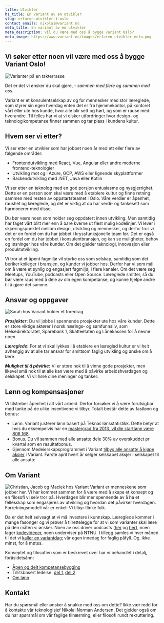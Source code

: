 ```yaml
---
title: Utvikler
h1_title: En variant av en utvikler
slug: erfaren-utvikler-i-oslo
contact_emails: nikolai@variant.no
meta_title: En variant av en utvikler
meta_description: Vil du være med oss å bygge Variant Oslo?
meta_image: https://www.variant.no/images/erfaren_utvikler_meta.png
---
```


## Vi søker etter noen vil være med oss å bygge Variant Oslo!

![Varianter på en takterrasse](/images/utvikler-takterrasse.png)

Det er det vi ønsker du skal gjøre, _- sammen med flere og sammen med oss._

Variant er et konsulentselskap av og for mennesker med stor læreglede, som styrer sin egen hverdag enten det er fra hjemmekontor, på kontoret vårt eller ute hos kunde, hvor alle blir sett og hørt, og som er rause med hverandre. Til felles har vi at vi elsker utfordringer hvor design- og teknologikompetanse finner sammen og tar plass i kundens kultur.

## Hvem ser vi etter?

Vi ser etter en utvikler som har jobbet noen år med ett eller flere av følgende områder:

- Frontendutvikling med React, Vue, Angular eller andre moderne frontend-teknologier
- Utvikling mot og i Azure, GCP, AWS eller lignende skyplattformer
- Backendutvikling med .NET, Java eller Kotlin

Vi ser etter en teknolog med en god porsjon entusiasme og nysgjerrighet. Dette er en person som skal være med å etablere kultur og finne retning sammen med resten av oppstartsteamet i Oslo. Våre verdier er åpenhet, raushet og læreglede, og det er viktig at du har verdi- og tankesett som harmonerer med disse.

Du bør være noen som holder seg oppdatert innen utvikling. Men samtidig har faget vårt blitt mer enn å bare kverne ut flest mulig kodelinjer. Vi lever i skjæringspunktet mellom design, utvikling og mennesker, og derfor tror vi det er en fordel om du har jobbet i kryssfunksjonelle team før. Det er også en fordel om du har jobbet i konsulentbransjen, og kan se muligheter, behov og løsninger hos våre kunder. Om det gjelder teknologi, innovasjon eller produktutvikling.

Vi tror at et åpent fagmiljø vil styrke oss som selskap, samtidig som det beriker kolleger i bransjen, og kunder vi jobber hos. Derfor har vi som mål om å være et synlig og engasjert fagmiljø, i flere kanaler. Om det være seg Meetups, YouTube, podcasts eller Open Source. Læreglede smitter, så du bør være raus med å dele av din egen kompetanse, og kunne hjelpe andre til å gjøre det samme.

## Ansvar og oppgaver

<div class="left"><img alt="Sarah hos Variant holder et foredrag" src="/images/utvikler-sarah.png"/></div>

**_Prosjekter_:** Du vil jobbe i spennende prosjekter ute hos våre kunder. Dette er store viktige aktører i norsk nærings- og samfunnsliv, som Helsedirektoratet, Sparebank 1, Skatteetaten og Lånekassen for å nevne noen.

**_Læreglede_:** For at vi skal lykkes i å etablere en læreglad kultur er vi helt avhengig av at alle tar ansvar for smittsom faglig utvikling og ønske om å lære.

**_Mulighet til å påvirke_:** Vi er store nok til å vinne gode prosjekter, men likevel små nok til at alle kan være med å påvirke arbeidshverdagen og selskapet. Vi vil høre dine meninger og tanker.

## Lønn og kompensasjoner

Vi tilstreber åpenhet i alt vårt arbeid. Derfor forsøker vi å være forutsigbar med tanke på de ulike insentivene vi tilbyr. Totalt består dette av fastlønn og bonus:

- Lønn. Variant justerer lønn basert på Teknas lønsstatistikk. Dette betyr at hvis du eksempelvis har en [mastergrad fra 2013, vil din startlønn være 808 168](/kalkulator?year=2013&degree=masters).
- Bonus. Du vil sammen med alle ansatte dele 30% av overskuddet pr kvartal som en resultatbonus.
- Gjennom Medeierskapsprogrammet i Variant [tilbys alle ansatte å kjøpe aksjer](https://blog.variant.no/invitasjon-til-%C3%A5-kj%C3%B8pe-aksjer-i-variant-as-27a29a307cb2) i Variant. Første april hvert år selger selskapet aksjer i selskapet til alle ansatte.

## Om Variant

![Christian, Jacob og Maciek hos Variant](/images/utvikler-jacob.png)
Variant er menneskene som jobber her. Vi har kommet sammen for å være med å skape et konsept og en filosofi vi selv tror på. Hverdagen blir mer spennende av å ha et fellesskap som engasjeres av utvikling og hvordan det påvirker hverdagen. Forretningsmodell vår er enkel: Vi tilbyr flinke folk.

Da er det helt selvsagt at vi må investere i kunnskap. Læreglede kommer i mange fasonger og vi prøver å tilrettelegge for at vi som varianter skal lære på den måten vi ønsker. Noen av oss driver podcasts ([her](http://bartjs.io/tag/podcast-episode/) og [her](https://kortslutning.fun/)), noen lager [kodevideoer](https://youtube.com/kodesnutt), noen underviser på NTNU. I tillegg samles vi hver måned til det vi [kaller en variantdag](https://blog.variant.no/tagged/variantdag); vår egen innedag for faglig påfyll. Og, ikke minst, for å møtes.

Konseptet og filosofien som er beskrevet over har vi behandlet i detalj, foråsidetsånn:

- [Åpen og delt kompetansebygging](https://blog.variant.no/aapen-og-delt-kompetansebygging-c229771eee93)
- Tillitsbasert ledelse: [del 1](https://blog.variant.no/tillitsbasert-ledelse-del-1-hva-og-hvorfor-86f6aa485cf9), [del 2](https://blog.variant.no/tillitsbasert-ledelse-del-2-sette-retning-449452fcc6a6)
- [Om lønn](https://blog.variant.no/bonusutbetaling-og-l%C3%B8nnsjusteringer-c6d340f0a6d)

## Kontakt

Har du spørsmål eller ønsker å snakke med oss om dette? Ikke vær redd for å kontakte vår teknologisjef Nikolai Norman Andersen. Det gjelder også om du har spørsmål om vår faglige tilnærming, eller filosofi rundt rekruttering.
